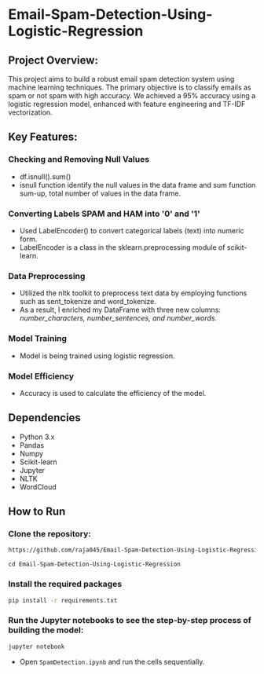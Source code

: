 # Email-Spam-Detection-Using-Logistic-Regression
## Project Overview:
This project aims to build a robust email spam detection system using machine learning techniques. The primary objective is to classify emails as spam or not spam with high accuracy. We achieved a 95% accuracy using a logistic regression model, enhanced with feature engineering and TF-IDF vectorization.

## Key Features:
### Checking and Removing Null Values
- df.isnull().sum()
- isnull function identify the null values in the data frame and sum function sum-up, total number of values in the data frame.

### Converting Labels SPAM and HAM into '0' and '1'
- Used LabelEncoder() to convert categorical labels (text) into numeric form.
- LabelEncoder is a class in the sklearn.preprocessing module of scikit-learn.

### Data Preprocessing
-  Utilized the nltk toolkit to preprocess text data by employing functions such as sent_tokenize and word_tokenize.
-  As a result, I enriched my DataFrame with three new columns: *number_characters, number_sentences, and number_words.*

### Model Training
-  Model is being trained using logistic regression.

### Model Efficiency
- Accuracy is used to calculate the efficiency of the model.

## Dependencies
- Python 3.x
- Pandas
- Numpy
- Scikit-learn
- Jupyter
- NLTK
- WordCloud

## How to Run
 
### Clone the repository:

```bash
https://github.com/raja045/Email-Spam-Detection-Using-Logistic-Regression.git
```
```
cd Email-Spam-Detection-Using-Logistic-Regression
```

### Install the required packages
```bash
pip install -r requirements.txt
```

### Run the Jupyter notebooks to see the step-by-step process of building the model:
```bash
jupyter notebook

```
- Open `SpamDetection.ipynb` and run the cells sequentially.


